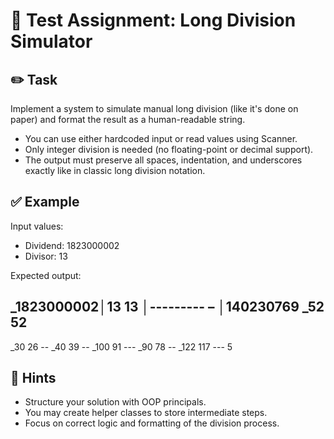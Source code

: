# 🧪 Test Assignment: Long Division Simulator

## ✏️ Task

Implement a system to simulate manual long division (like it's done on paper) and format the result as a human-readable string.

- You can use either hardcoded input or read values using Scanner.
- Only integer division is needed (no floating-point or decimal support).
- The output must preserve all spaces, indentation, and underscores exactly like in classic long division notation.

## ✅ Example

Input values:
* Dividend: 1823000002
* Divisor: 13

Expected output:

_1823000002│13
 13        │---------
 –        │140230769
 _52
  52
  --
   _30
    26
    --
    _40
     39
     --
     _100
       91
       ---
       _90
        78
        --
       _122
        117
        ---
          5

## 🔧 Hints

- Structure your solution with OOP principals.
- You may create helper classes to store intermediate steps.
- Focus on correct logic and formatting of the division process.


